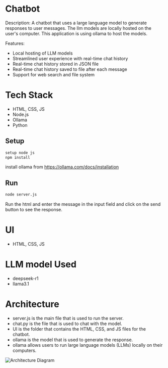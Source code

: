 # Chatbot
Description: A chatbot that uses a large language model to generate responses to user messages. The llm models are locally hosted on the user's computer. This application is using ollama to host the models.

Features:
- Local hosting of LLM models
- Streamlined user experience with real-time chat history
- Real-time chat history stored in JSON file
- Real-time chat history saved to file after each message
- Support for web search and file system

# Tech Stack
- HTML, CSS, JS
- Node.js
- Ollama
- Python

## Setup

```bash
setup node js
npm install
```
install ollama from https://ollama.com/docs/installation

## Run

```bash
node server.js
```
Run the html and enter the message in the input field and click on the send button to see the response.

# UI
- HTML, CSS, JS

# LLM model Used
- deepseek-r1
- llama3.1

# Architecture
- server.js is the main file that is used to run the server.
- chat.py is the file that is used to chat with the model.
- UI is the folder that contains the HTML, CSS, and JS files for the chatbot.
- ollama is the model that is used to generate the response.
- ollama allows users to run large language models (LLMs) locally on their computers.


![Architecture Diagram](./assets/architecture.png)
